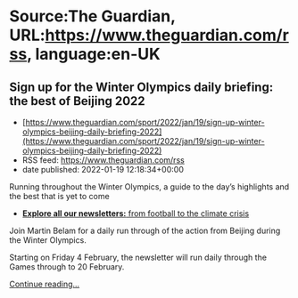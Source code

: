 # Source:The Guardian, URL:https://www.theguardian.com/rss, language:en-UK

## Sign up for the Winter Olympics daily briefing: the best of Beijing 2022
 - [https://www.theguardian.com/sport/2022/jan/19/sign-up-winter-olympics-beijing-daily-briefing-2022](https://www.theguardian.com/sport/2022/jan/19/sign-up-winter-olympics-beijing-daily-briefing-2022)
 - RSS feed: https://www.theguardian.com/rss
 - date published: 2022-01-19 12:18:34+00:00

<p>Running throughout the Winter Olympics, a guide to the day’s highlights and the best that is yet to come</p><ul><li><strong><a href="https://www.theguardian.com/email-newsletters">Explore all our newsletters:</a></strong><a href="https://www.theguardian.com/email-newsletters"> from football to the climate crisis</a></li></ul><p>Join Martin Belam for a daily run through of the action from Beijing during the Winter Olympics.</p><p>Starting on Friday 4 February, the newsletter will run daily through the Games through to 20 February.</p> <a href="https://www.theguardian.com/sport/2022/jan/19/sign-up-winter-olympics-beijing-daily-briefing-2022">Continue reading...</a>

